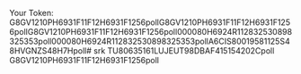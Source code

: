 Your Token: G8GV1210PH6931F11F12H6931F1256pollG8GV1210PH6931F11F12H6931F1256pollG8GV1210PH6931F11F12H6931F1256poll000080H6924R112832530898325353poll000080H6924R112832530898325353pollA6CIS80019581125S48HVGNZS48H7Hpoll# srk
TU80635161LUJEUT98DBAF415154202Cpoll
G8GV1210PH6931F11F12H6931F1256poll
